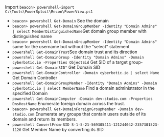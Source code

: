 Import ```beacon> powershell-import C:\Tools\PowerSploit\Recon\PowerView.ps1```

- ```beacon> powershell Get-Domain``` See the domain 
- ```beacon> powershell Get-DomainGroupMember -Identity "Domain Admins" | select MemberDistinguishedName```Get domain group member with distinguished name
- ```beacon> powershell Get-DomainGroupMember -Identity "Domain Admins"``` same for the username but without the "select" statement
- ```powershell Get-DomainTrust```See domain trust and its direction
- ```powershell Get-DomainGroup -Identity "Domain Admins" -Domain cyberbotic.io -Properties ObjectSid``` Get SID of a target group-
- ```powershell Get-DomainSID"``` Get Domain SID 
- ```powershell Get-DomainController -Domain cyberbotic.io | select Name``` Get Domain Controller
- ```powershell Get-DomainGroupMember -Identity "Domain Admins" -Domain cyberbotic.io | select MemberName``` Find a domain administrator in the specified Domain
- ```powershell Get-DomainComputer -Domain dev-studio.com -Properties DnsHostName``` Enumerate foreign domain across the trust.
- ```beacon> powershell Get-DomainForeignGroupMember -Domain dev-studio.com``` Enumerate any groups that contain users outside of its domain and return its members.
- ```powershell ConvertFrom-SID S-1-5-21-569305411-121244042-2357301523-1120``` Get Member Name by converting its SID
